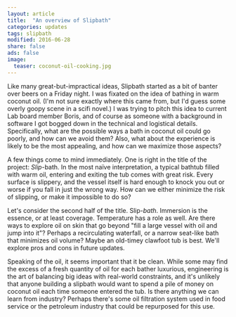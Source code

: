 ```yaml
---
layout: article
title:  "An overview of Slipbath"
categories: updates
tags: slipbath
modified: 2016-06-28
share: false
ads: false
image:
  teaser: coconut-oil-cooking.jpg
---
```


Like many great-but-impractical ideas, Slipbath started as a bit of banter over beers on a Friday night. I was fixated on the idea of bathing in warm coconut oil. (I'm not sure exactly where this came from, but I'd guess some overly goopy scene in a scifi novel.) I was trying to pitch this idea to current Lab board member Boris, and of course as someone with a background in software I got bogged down in the technical and logistical details. Specifically, what are the possible ways a bath in coconut oil could go poorly, and how can we avoid them? Also, what about the experience is likely to be the most appealing, and how can we maximize those aspects?

A few things come to mind immediately. One is right in the title of the project: *Slip*-bath. In the most naïve interpretation, a typical bathtub filled with warm oil, entering and exiting the tub comes with great risk. Every surface is slippery, and the vessel itself is hard enough to knock you out or worse if you fall in just the wrong way. How can we either minimize the risk of slipping, or make it impossible to do so?

Let's consider the second half of the title. Slip-*bath*. Immersion is the essence, or at least coverage. Temperature has a role as well. Are there ways to explore oil on skin that go beyond "fill a large vessel with oil and jump into it"? Perhaps a recirculating waterfall, or a narrow seat-like bath that minimizes oil volume? Maybe an old-timey clawfoot tub is best. We'll explore pros and cons in future updates.

Speaking of the oil, it seems important that it be clean. While some may find the excess of a fresh quantity of oil for each bather luxurious, engineering is the art of balancing big ideas with real-world constraints, and it's unlikely that anyone building a slipbath would want to spend a pile of money on coconut oil each time someone entered the tub. Is there anything we can learn from industry? Perhaps there's some oil filtration system used in food service or the petroleum industry that could be repurposed for this use.
